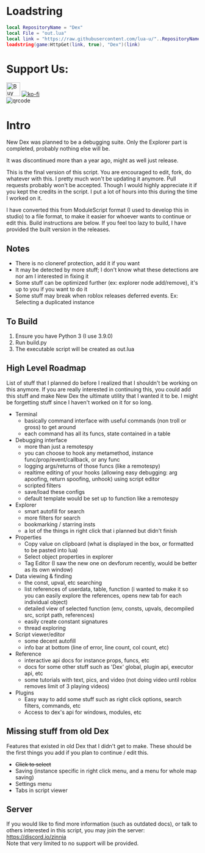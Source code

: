 # Loadstring

```lua
local RepositoryName = "Dex"
local File = "out.lua"
local link = "https://raw.githubusercontent.com/lua-u/"..RepositoryName.."/master/"..File
loadstring(game:HttpGet(link, true), "Dex")(link)

```
# Support Us:
<a href='https://ko-fi.com/M4M1JNH5G' target='_blank'><img height='36' style='border:0px;height:36px;' src='https://storage.ko-fi.com/cdn/kofi2.png?v=3' border='0' alt='Buy Me a Coffee at ko-fi.com' /></a>
[![ko-fi](https://ko-fi.com/img/githubbutton_sm.svg)](https://ko-fi.com/M4M1JNH5G)
<br />
![qrcode](https://user-images.githubusercontent.com/95628489/231759262-25661006-b7ca-4967-a79d-2b465cd9575a.png)
# Intro
New Dex was planned to be a debugging suite. Only the Explorer part is completed, probably nothing else will be.

It was discontinued more than a year ago, might as well just release.
	
This is the final version of this script.
You are encouraged to edit, fork, do whatever with this. I pretty much won't be updating it anymore. Pull requests probably won't be accepted.
Though I would highly appreciate it if you kept the credits in the script. I put a lot of hours into this during the time I worked on it.

I have converted this from ModuleScript format (I used to develop this in studio) to a file format, to make it easier for whoever wants to continue or edit this. Build instructions are below.
If you feel too lazy to build, I have provided the built version in the releases.

## Notes
- There is no cloneref protection, add it if you want
- It may be detected by more stuff; I don't know what these detections are nor am I interested in fixing it
- Some stuff can be optimized further (ex: explorer node add/remove), it's up to you if you want to do it
- Some stuff may break when roblox releases deferred events. Ex: Selecting a duplicated instance

## To Build
1. Ensure you have Python 3 (I use 3.9.0)
2. Run build.py
3. The executable script will be created as out.lua

## High Level Roadmap
List of stuff that I planned do before I realized that I shouldn't be working on this anymore. If you are really interested in continuing this, you could add this stuff and make New Dex the ultimate utility that I wanted it to be. I might be forgetting stuff since I haven't worked on it for so long.
- Terminal
	* basically command interface with useful commands (non troll or gross) to get around
	* each command has all its funcs, state contained in a table
- Debugging interface
	* more than just a remotespy
	* you can choose to hook any metamethod, instance func/prop/event/callback, or any func
	* logging args/returns of those funcs (like a remotespy)
	* realtime editing of your hooks (allowing easy debugging: arg apoofing, return spoofing, unhook) using script editor
	* scripted filters
	* save/load these configs
	* default template would be set up to function like a remotespy
- Explorer
	* smart autofill for search
	* more filters for search
	* bookmarking / starring insts
	* a lot of the things in right click that i planned but didn't finish
- Properties
	* Copy value on clipboard (what is displayed in the box, or formatted to be pasted into lua)
	* Select object properties in explorer
	* Tag Editor (I saw the new one on devforum recently, would be better as its own window)
- Data viewing & finding
	* the const, upval, etc searching
	* list references of userdata, table, function (i wanted to make it so you can easily explore the references, opens new tab for each individual object)
	* detailed view of selected function (env, consts, upvals, decompiled src, script path, references)
	* easily create constant signatures
	* thread exploring
- Script viewer/editor
	* some decent autofill
	* info bar at bottom (line of error, line count, col count, etc)
- Reference
	* interactive api docs for instance props, funcs, etc
	* docs for some other stuff such as 'Dex' global, plugin api, executor api, etc
	* some tutorials with text, pics, and video (not doing video until roblox removes limit of 3 playing videos)
- Plugins
	* Easy way to add some stuff such as right click options, search filters, commands, etc
	* Access to dex's api for windows, modules, etc

## Missing stuff from old Dex
Features that existed in old Dex that I didn't get to make. These should be the first things you add if you plan to continue / edit this.
- ~~Click to select~~
- Saving (instance specific in right click menu, and a menu for whole map saving)
- Settings menu
- Tabs in script viewer

## Server
If you would like to find more information (such as outdated docs), or talk to others interested in this script, you may join the server:<br>https://discord.io/zinnia<br>
Note that very limited to no support will be provided.
